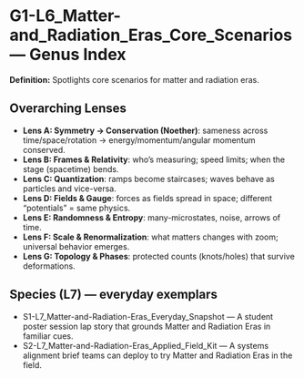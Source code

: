 # G1-L6_Matter-and_Radiation_Eras_Core_Scenarios — Genus Index
**Definition:** Spotlights core scenarios for matter and radiation eras.

## Overarching Lenses

- **Lens A: Symmetry -> Conservation (Noether)**: sameness across time/space/rotation → energy/momentum/angular momentum conserved.
- **Lens B: Frames & Relativity**: who’s measuring; speed limits; when the stage (spacetime) bends.
- **Lens C: Quantization**: ramps become staircases; waves behave as particles and vice-versa.
- **Lens D: Fields & Gauge**: forces as fields spread in space; different “potentials” = same physics.
- **Lens E: Randomness & Entropy**: many-microstates, noise, arrows of time.
- **Lens F: Scale & Renormalization**: what matters changes with zoom; universal behavior emerges.
- **Lens G: Topology & Phases**: protected counts (knots/holes) that survive deformations.

## Species (L7) — everyday exemplars
- S1-L7_Matter-and-Radiation-Eras_Everyday_Snapshot — A student poster session lap story that grounds Matter and Radiation Eras in familiar cues.
- S2-L7_Matter-and-Radiation-Eras_Applied_Field_Kit — A systems alignment brief teams can deploy to try Matter and Radiation Eras in the field.
